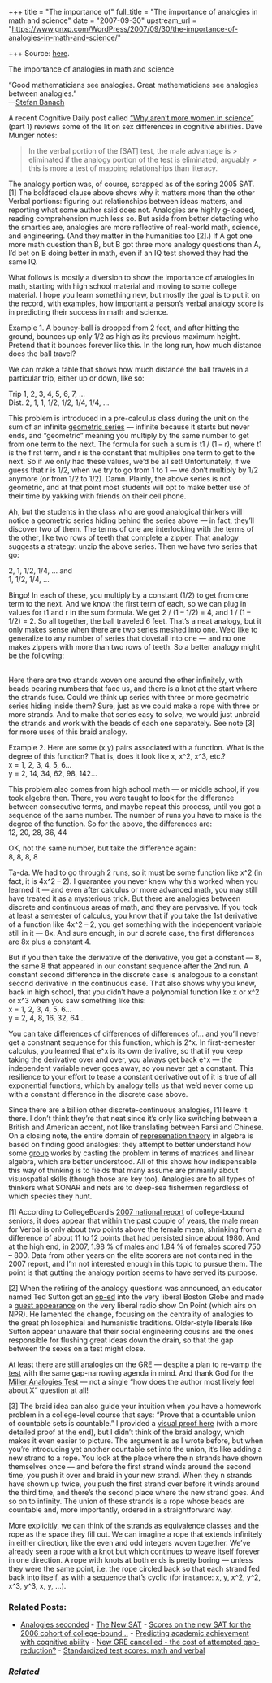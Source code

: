 +++
title = "The importance of"
full_title = "The importance of analogies in math and science"
date = "2007-09-30"
upstream_url = "https://www.gnxp.com/WordPress/2007/09/30/the-importance-of-analogies-in-math-and-science/"

+++
Source: [here](https://www.gnxp.com/WordPress/2007/09/30/the-importance-of-analogies-in-math-and-science/).

The importance of analogies in math and science

“Good mathematicians see analogies. Great mathematicians see analogies between analogies.”  
—[Stefan Banach](https://en.wikipedia.org/wiki/Stefan_Banach)

A recent Cognitive Daily post called [“Why aren’t more women in science”](http://scienceblogs.com/cognitivedaily/2007/09/why_arent_more_women_in_scienc.php) (part 1) reviews some of the lit on sex differences in cognitive abilities. Dave Munger notes:

> In the verbal portion of the \[SAT\] test, the male advantage is > eliminated if the analogy portion of the test is eliminated; arguably > this is more a test of mapping relationships than literacy.

The analogy portion was, of course, scrapped as of the spring 2005 SAT. \[1\] The boldfaced clause above shows why it matters more than the other Verbal portions: figuring out relationships between ideas matters, and reporting what some author said does not. Analogies are highly g-loaded, reading comprehension much less so. But aside from better detecting who the smarties are, analogies are more reflective of real-world math, science, and engineering. (And they matter in the humanities too \[2\].) If A got one more math question than B, but B got three more analogy questions than A, I’d bet on B doing better in math, even if an IQ test showed they had the same IQ.

What follows is mostly a diversion to show the importance of analogies in math, starting with high school material and moving to some college material. I hope you learn something new, but mostly the goal is to put it on the record, with examples, how important a person’s verbal analogy score is in predicting their success in math and science.

Example 1. A bouncy-ball is dropped from 2 feet, and after hitting the ground, bounces up only 1/2 as high as its previous maximum height. Pretend that it bounces forever like this. In the long run, how much distance does the ball travel?

We can make a table that shows how much distance the ball travels in a particular trip, either up or down, like so:

Trip 1, 2, 3, 4, 5, 6, 7, …  
Dist. 2, 1, 1, 1/2, 1/2, 1/4, 1/4, …

This problem is introduced in a pre-calculus class during the unit on the sum of an infinite [geometric series](https://en.wikipedia.org/wiki/Geometric_series) — infinite because it starts but never ends, and “geometric” meaning you multiply by the same number to get from one term to the next. The formula for such a sum is t1 / (1 – r), where t1 is the first term, and r is the constant that multiplies one term to get to the next. So if we only had these values, we’d be all set! Unfortunately, if we guess that r is 1/2, when we try to go from 1 to 1 — we don’t multiply by 1/2 anymore (or from 1/2 to 1/2). Damn. Plainly, the above series is not geometric, and at that point most students will opt to make better use of their time by yakking with friends on their cell phone.

Ah, but the students in the class who are good analogical thinkers will notice a geometric series hiding behind the series above — in fact, they’ll discover two of them. The terms of one are interlocking with the terms of the other, like two rows of teeth that complete a zipper. That analogy suggests a strategy: unzip the above series. Then we have two series that go:

2, 1, 1/2, 1/4, … and  
1, 1/2, 1/4, …

Bingo! In each of these, you multiply by a constant (1/2) to get from one term to the next. And we know the first term of each, so we can plug in values for t1 and r in the sum formula. We get 2 / (1 – 1/2) = 4, and 1 / (1 – 1/2) = 2. So all together, the ball traveled 6 feet. That’s a neat analogy, but it only makes sense when there are two series meshed into one. We’d like to generalize to any number of series that dovetail into one — and no one makes zippers with more than two rows of teeth. So a better analogy might be the following:

[](https://www.gnxp.com/blog/uploaded_images/series-772753.JPG)  
Here there are two strands woven one around the other infinitely, with beads bearing numbers that face us, and there is a knot at the start where the strands fuse. Could we think up series with three or more geometric series hiding inside them? Sure, just as we could make a rope with three or more strands. And to make that series easy to solve, we would just unbraid the strands and work with the beads of each one separately. See note \[3\] for more uses of this braid analogy.

Example 2. Here are some (x,y) pairs associated with a function. What is the degree of this function? That is, does it look like x, x^2, x^3, etc.?  
x = 1, 2, 3, 4, 5, 6…  
y = 2, 14, 34, 62, 98, 142…

This problem also comes from high school math — or middle school, if you took algebra then. There, you were taught to look for the difference between consecutive terms, and maybe repeat this process, until you got a sequence of the same number. The number of runs you have to make is the degree of the function. So for the above, the differences are:  
12, 20, 28, 36, 44

OK, not the same number, but take the difference again:  
8, 8, 8, 8

Ta-da. We had to go through 2 runs, so it must be some function like x^2 (in fact, it is 4x^2 – 2). I guarantee you never knew why this worked when you learned it — and even after calculus or more advanced math, you may still have treated it as a mysterious trick. But there are analogies between discrete and continuous areas of math, and they are pervasive. If you took at least a semester of calculus, you know that if you take the 1st derivative of a function like 4x^2 – 2, you get something with the independent variable still in it — 8x. And sure enough, in our discrete case, the first differences are 8x plus a constant 4.

But if you then take the derivative of the derivative, you get a constant — 8, the same 8 that appeared in our constant sequence after the 2nd run. A constant second difference in the discrete case is analogous to a constant second derivative in the continuous case. That also shows why you knew, back in high school, that you didn’t have a polynomial function like x or x^2 or x^3 when you saw something like this:  
x = 1, 2, 3, 4, 5, 6…  
y = 2, 4, 8, 16, 32, 64…

You can take differences of differences of differences of… and you’ll never get a constnant sequence for this function, which is 2^x. In first-semester calculus, you learned that e^x is its own derivative, so that if you keep taking the derivative over and over, you always get back e^x — the independent variable never goes away, so you never get a constant. This resilience to your effort to tease a constant derivative out of it is true of all exponential functions, which by analogy tells us that we’d never come up with a constant difference in the discrete case above.

Since there are a billion other discrete-continuous analogies, I’ll leave it there. I don’t think they’re that neat since it’s only like switching between a British and American accent, not like translating between Farsi and Chinese. On a closing note, the entire domain of [represenation theory](https://en.wikipedia.org/wiki/Representation_theory) in algebra is based on finding good analogies: they attempt to better understand how some [group](https://en.wikipedia.org/wiki/Group_%28mathematics%29) works by casting the problem in terms of matrices and linear algebra, which are better understood. All of this shows how indispensable this way of thinking is to fields that many assume are primarily about visuospatial skills (though those are key too). Analogies are to all types of thinkers what SONAR and nets are to deep-sea fishermen regardless of which species they hunt.

\[1\] According to CollegeBoard’s [2007 national report](http://www.collegeboard.com/prod_%20downloads/about/news_info/cbsenior/yr2007/national-report.pdf) of college-bound seniors, it does appear that within the past couple of years, the male mean for Verbal is only about two points above the female mean, shrinking from a difference of about 11 to 12 points that had persisted since about 1980. And at the high end, in 2007, 1.98 % of males and 1.84 % of females scored 750 – 800. Data from other years on the elite scorers are not contained in the 2007 report, and I’m not interested enough in this topic to pursue them. The point is that gutting the analogy portion seems to have served its purpose.

\[2\] When the retiring of the analogy questions was announced, an educator named Ted Sutton got an [op-ed](http://www.boston.com/news/education/k_12/articles/2005/01/21/analogies_are_to_sats_what_babies_are_to_bathwater/) into the very liberal Boston Globe and made a [guest appearance](http://www.onpointradio.org/shows/2005/01/20050125_a_main.asp) on the very liberal radio show On Point (which airs on NPR). He lamented the change, focusing on the centrality of analogies to the great philosophical and humanistic traditions. Older-style liberals like Sutton appear unaware that their social engineering cousins are the ones responsible for flushing great ideas down the drain, so that the gap between the sexes on a test might close.

At least there are still analogies on the GRE — despite a plan to [re-vamp the test](https://www.gnxp.com/blog/2007/04/new-gre-cancelled-cost-of-attempted-gap.php) with the same gap-narrowing agenda in mind. And thank God for the [Miller Analogies Test](https://en.wikipedia.org/wiki/Miller_Analogies_Test) — not a single “how does the author most likely feel about X” question at all!

\[3\] The braid idea can also guide your intuition when you have a homework problem in a college-level course that says: “Prove that a countable union of countable sets is countable.” I provided a [visual proof here](https://akinokure.blogspot.com/2007/06/visual-countable-union-of-countable.html) (with a more detailed proof at the end), but I didn’t think of the braid analogy, which makes it even easier to picture. The argument is as I wrote before, but when you’re introducing yet another countable set into the union, it’s like adding a new strand to a rope. You look at the place where the n strands have shown themselves once — and before the first strand winds around the second time, you push it over and braid in your new strand. When they n strands have shown up twice, you push the first strand over before it winds around the third time, and there’s the second place where the new strand goes. And so on to infinity. The union of these strands is a rope whose beads are countable and, more importantly, ordered in a straightforward way.

More explicitly, we can think of the strands as equivalence classes and the rope as the space they fill out. We can imagine a rope that extends infinitely in either direction, like the even and odd integers woven together. We’ve already seen a rope with a knot but which continues to weave itself forever in one direction. A rope with knots at both ends is pretty boring — unless they were the same point, i.e. the rope circled back so that each strand fed back into itself, as with a sequence that’s cyclic (for instance: x, y, x^2, y^2, x^3, y^3, x, y, …).

### Related Posts:

- [Analogies
  seconded](https://www.gnxp.com/WordPress/2009/01/12/analogies-seconded/) - [The New SAT](https://www.gnxp.com/WordPress/2005/03/13/the-new-sat/) - [Scores on the new SAT for the 2006 cohort of
  college-bound…](https://www.gnxp.com/WordPress/2007/04/09/scores-on-the-new-sat-for-the-2006-cohort-of-college-bound-seniors-sex-and-ethnic-breakdown/) - [Predicting academic achievement with cognitive
  ability](https://www.gnxp.com/WordPress/2006/07/20/predicting-academic-achievement-with-cognitive-ability/) - [New GRE cancelled - the cost of attempted
  gap-reduction?](https://www.gnxp.com/WordPress/2007/04/04/new-gre-cancelled-the-cost-of-attempted-gap-reduction/) - [Standardized test scores: math and
  verbal](https://www.gnxp.com/WordPress/2012/04/16/standardized-test-scores-math-and-verbal/)

### *Related*

[](https://www.addtoany.com/add_to/facebook?linkurl=https%3A%2F%2Fwww.gnxp.com%2FWordPress%2F2007%2F09%2F30%2Fthe-importance-of-analogies-in-math-and-science%2F&linkname=The%20importance%20of%20analogies%20in%20math%20and%20science "Facebook")[](https://www.addtoany.com/add_to/twitter?linkurl=https%3A%2F%2Fwww.gnxp.com%2FWordPress%2F2007%2F09%2F30%2Fthe-importance-of-analogies-in-math-and-science%2F&linkname=The%20importance%20of%20analogies%20in%20math%20and%20science "Twitter")[](https://www.addtoany.com/add_to/email?linkurl=https%3A%2F%2Fwww.gnxp.com%2FWordPress%2F2007%2F09%2F30%2Fthe-importance-of-analogies-in-math-and-science%2F&linkname=The%20importance%20of%20analogies%20in%20math%20and%20science "Email")[](https://www.addtoany.com/share)
